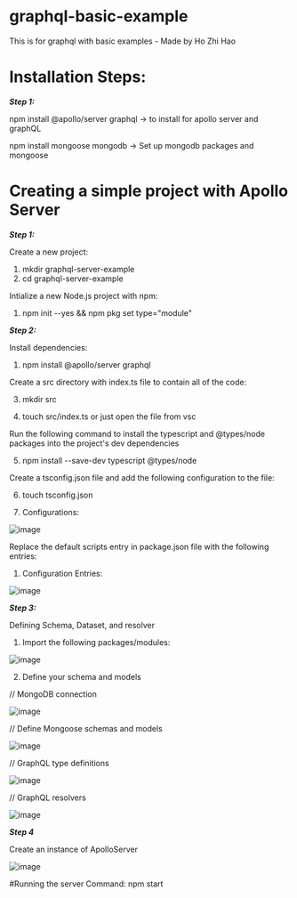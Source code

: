 # graphql-basic-example
This is for graphql with basic examples - Made by Ho Zhi Hao

# Installation Steps: 
***Step 1:***

npm install @apollo/server graphql -> to install for apollo server and graphQL

npm install mongoose mongodb -> Set up mongodb packages and mongoose

# Creating a simple project with Apollo Server
***Step 1:***

Create a new project: 
1. mkdir graphql-server-example
2. cd graphql-server-example

Intialize a new Node.js project with npm:
1. npm init --yes && npm pkg set type="module"

***Step 2:***

Install dependencies:

1. npm install @apollo/server graphql
   
Create a src directory with index.ts file to contain all of the code:

3. mkdir src

4. touch src/index.ts or just open the file from vsc
   
Run the following command to install the typescript and @types/node packages into the project's dev dependencies

5. npm install --save-dev typescript @types/node

Create a tsconfig.json file and add the following configuration to the file:

6. touch tsconfig.json

7. Configurations:
   
![image](https://github.com/ZincZhiHao/graphql-basic-example/assets/146707942/f21bb922-5821-44cf-86cb-e8092f19b650)


Replace the default scripts entry in package.json file with the following entries:
1. Configuration Entries:

  ![image](https://github.com/ZincZhiHao/graphql-basic-example/assets/146707942/305e7e28-60db-4d8d-ab72-f02861876255)


***Step 3:***
   
Defining Schema, Dataset, and resolver
1. Import the following packages/modules:

![image](https://github.com/ZincZhiHao/graphql-basic-example/assets/146707942/d42d5cfd-dbde-4984-87db-4546c82fa390)


2. Define your schema and models
   
  // MongoDB connection

![image](https://github.com/ZincZhiHao/graphql-basic-example/assets/146707942/74757d69-5692-4771-9b3f-e8ee6bb7a481)

  
  // Define Mongoose schemas and models
  
![image](https://github.com/ZincZhiHao/graphql-basic-example/assets/146707942/e5936e67-f4cf-4b1e-a84c-a3fe535a7d79)

  
  // GraphQL type definitions
  
![image](https://github.com/ZincZhiHao/graphql-basic-example/assets/146707942/de8951ad-e26b-4297-ab42-7284fc3a3481)

  
  // GraphQL resolvers
  
![image](https://github.com/ZincZhiHao/graphql-basic-example/assets/146707942/b15d47c0-7396-435b-88ef-0f6afd2f8a20)


***Step 4***

Create an instance of ApolloServer

![image](https://github.com/ZincZhiHao/graphql-basic-example/assets/146707942/6d56acae-0a6a-483e-b2b6-60bb2abb51bb)

#Running the server
Command: npm start
